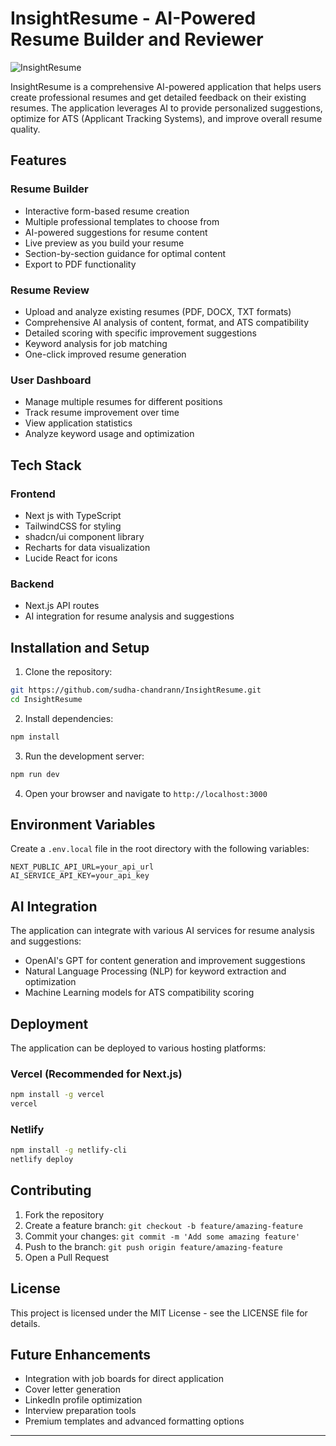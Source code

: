 # InsightResume - AI-Powered Resume Builder and Reviewer

![InsightResume](https://images.unsplash.com/photo-1586281380349-632531db7ed4?q=80&w=400&auto=format&fit=crop)

InsightResume is a comprehensive AI-powered application that helps users create professional resumes and get detailed feedback on their existing resumes. The application leverages AI to provide personalized suggestions, optimize for ATS (Applicant Tracking Systems), and improve overall resume quality.

## Features

### Resume Builder
- Interactive form-based resume creation
- Multiple professional templates to choose from
- AI-powered suggestions for resume content
- Live preview as you build your resume
- Section-by-section guidance for optimal content
- Export to PDF functionality

### Resume Review
- Upload and analyze existing resumes (PDF, DOCX, TXT formats)
- Comprehensive AI analysis of content, format, and ATS compatibility
- Detailed scoring with specific improvement suggestions
- Keyword analysis for job matching
- One-click improved resume generation

### User Dashboard
- Manage multiple resumes for different positions
- Track resume improvement over time
- View application statistics
- Analyze keyword usage and optimization

## Tech Stack

### Frontend
- Next js  with TypeScript
- TailwindCSS for styling
- shadcn/ui component library
- Recharts for data visualization
- Lucide React for icons

### Backend
- Next.js API routes
- AI integration for resume analysis and suggestions

## Installation and Setup

1. Clone the repository:
```bash
git https://github.com/sudha-chandrann/InsightResume.git
cd InsightResume
```

2. Install dependencies:
```bash
npm install
```

3. Run the development server:
```bash
npm run dev
```

4. Open your browser and navigate to `http://localhost:3000`

## Environment Variables

Create a `.env.local` file in the root directory with the following variables:
```
NEXT_PUBLIC_API_URL=your_api_url
AI_SERVICE_API_KEY=your_api_key
```

## AI Integration

The application can integrate with various AI services for resume analysis and suggestions:

- OpenAI's GPT for content generation and improvement suggestions
- Natural Language Processing (NLP) for keyword extraction and optimization
- Machine Learning models for ATS compatibility scoring

## Deployment

The application can be deployed to various hosting platforms:

### Vercel (Recommended for Next.js)
```bash
npm install -g vercel
vercel
```

### Netlify
```bash
npm install -g netlify-cli
netlify deploy
```

## Contributing

1. Fork the repository
2. Create a feature branch: `git checkout -b feature/amazing-feature`
3. Commit your changes: `git commit -m 'Add some amazing feature'`
4. Push to the branch: `git push origin feature/amazing-feature`
5. Open a Pull Request

## License

This project is licensed under the MIT License - see the LICENSE file for details.

## Future Enhancements

- Integration with job boards for direct application
- Cover letter generation
- LinkedIn profile optimization
- Interview preparation tools
- Premium templates and advanced formatting options

---



